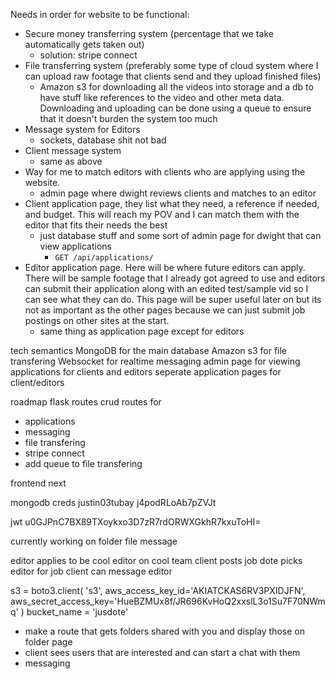 Needs in order for website to be functional: 
 
- Secure money transferring system (percentage that we take automatically gets taken out) 
  - solution: stripe connect
- File transferring system (preferably some type of cloud system where I can upload raw footage that clients send and they upload finished files)   
  - Amazon s3 for downloading all the videos into storage and a db to have stuff like references to the video and other meta data. Downloading and uploading can be done using a queue to ensure that it doesn't burden the system too much
- Message system for Editors
  - sockets, database shit not bad
- Client message system
  - same as above
- Way for me to match editors with clients who are applying using the website.
  - admin page where dwight reviews clients and matches to an editor
- Client application page, they list what they need, a reference if needed, and budget. This will reach my POV and I can match them with the editor that fits their needs the best
  - just database stuff and some sort of admin page for dwight that can view applications
    - `GET /api/applications/`
- Editor application page. Here will be where future editors can apply. There will be sample footage that I already got agreed to use and editors can submit their application along with an edited test/sample vid so I can see what they can do. This page will be super useful later on but its not as important as the other pages because we can just submit job postings on other sites at the start.
  - same thing as application page except for editors 
  
tech semantics
MongoDB for the main database
Amazon s3 for file transfering 
Websocket for realtime messaging
admin page for viewing applications for clients and editors 
seperate application pages for client/editors

roadmap
flask routes crud routes for
- applications
- messaging
- file transfering 
- stripe connect
- add queue to file transfering

frontend next

mongodb creds
justin03tubay
j4podRLoAb7pZVJt

jwt
u0GJPnC7BX89TXoykxo3D7zR7rdORWXGkhR7kxuToHI=

currently working on
folder
file
message

editor applies to be cool editor on cool team
client posts job
dote picks editor for job
client can message editor


s3 = boto3.client(
    's3',
    aws_access_key_id='AKIATCKAS6RV3PXIDJFN',
    aws_secret_access_key='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'
)
bucket_name = 'jusdote'

- make a route that gets folders shared with you and display those on folder page
- client sees users that are interested and can start a chat with them
- messaging
